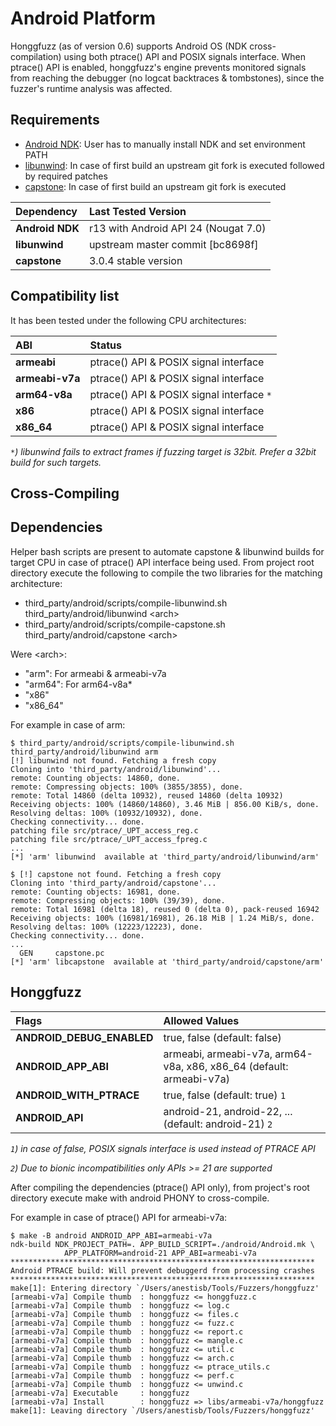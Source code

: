 # Android Platform #

Honggfuzz (as of version 0.6) supports Android OS (NDK cross-compilation) using both ptrace() API and POSIX signals interface. When ptrace() API is enabled, honggfuzz's engine prevents monitored signals from reaching the debugger (no logcat backtraces & tombstones), since the fuzzer's runtime analysis was affected.

## Requirements ##

  * [Android NDK](https://developer.android.com/ndk/index.html): User has to manually install NDK and set environment PATH
  * [libunwind](http://www.nongnu.org/libunwind/download.html): In case of first build an upstream git fork is executed followed by required patches
  * [capstone](http://www.capstone-engine.org/download.html): In case of first build an upstream git fork is executed

| **Dependency** | **Last Tested Version** |
|:-------|:-----------|
| **Android NDK** | r13 with Android API 24 (Nougat 7.0) |
| **libunwind** | upstream master commit [bc8698f] |
| **capstone** | 3.0.4 stable version |

## Compatibility list ##

It has been tested under the following CPU architectures:

| **ABI** | **Status** |
|:-------|:-----------|
| **armeabi** | ptrace() API & POSIX signal interface |
| **armeabi-v7a** | ptrace() API & POSIX signal interface |
| **arm64-v8a** | ptrace() API & POSIX signal interface `*`|
| **x86** | ptrace() API & POSIX signal interface |
| **x86_64** | ptrace() API & POSIX signal interface |

_`*`) libunwind fails to extract frames if fuzzing target is 32bit. Prefer a 32bit build for such targets._

## Cross-Compiling ##
## Dependencies ##

Helper bash scripts are present to automate capstone & libunwind builds for target CPU in case of ptrace() API interface being used. From project root directory execute the following to compile the two libraries for the matching architecture:

  * third_party/android/scripts/compile-libunwind.sh third_party/android/libunwind \<arch\>
  * third_party/android/scripts/compile-capstone.sh third_party/android/capstone \<arch\>

Were \<arch\>:

  * "arm": For armeabi & armeabi-v7a
  * "arm64": For arm64-v8a*
  * "x86"
  * "x86_64"

For example in case of arm:

```
$ third_party/android/scripts/compile-libunwind.sh third_party/android/libunwind arm
[!] libunwind not found. Fetching a fresh copy
Cloning into 'third_party/android/libunwind'...
remote: Counting objects: 14860, done.
remote: Compressing objects: 100% (3855/3855), done.
remote: Total 14860 (delta 10932), reused 14860 (delta 10932)
Receiving objects: 100% (14860/14860), 3.46 MiB | 856.00 KiB/s, done.
Resolving deltas: 100% (10932/10932), done.
Checking connectivity... done.
patching file src/ptrace/_UPT_access_reg.c
patching file src/ptrace/_UPT_access_fpreg.c
...
[*] 'arm' libunwind  available at 'third_party/android/libunwind/arm'
```
```
$ [!] capstone not found. Fetching a fresh copy
Cloning into 'third_party/android/capstone'...
remote: Counting objects: 16981, done.
remote: Compressing objects: 100% (39/39), done.
remote: Total 16981 (delta 18), reused 0 (delta 0), pack-reused 16942
Receiving objects: 100% (16981/16981), 26.18 MiB | 1.24 MiB/s, done.
Resolving deltas: 100% (12223/12223), done.
Checking connectivity... done.
...
  GEN     capstone.pc
[*] 'arm' libcapstone  available at 'third_party/android/capstone/arm'
```

## Honggfuzz ##

| **Flags** | **Allowed Values** |
|:-------|:-----------|
| **ANDROID_DEBUG_ENABLED** | true, false (default: false) |
| **ANDROID_APP_ABI** | armeabi, armeabi-v7a, arm64-v8a, x86, x86_64 (default: armeabi-v7a) |
| **ANDROID_WITH_PTRACE** | true, false (default: true) `1`|
| **ANDROID_API** | android-21, android-22, ... (default: android-21) `2` |

_`1`) in case of false, POSIX signals interface is used instead of PTRACE API_

_`2`) Due to bionic incompatibilities only APIs >= 21 are supported_

After compiling the dependencies (ptrace() API only), from project's root directory execute make with android PHONY to cross-compile.

For example in case of ptrace() API for armeabi-v7a:

```
$ make -B android ANDROID_APP_ABI=armeabi-v7a
ndk-build NDK_PROJECT_PATH=. APP_BUILD_SCRIPT=./android/Android.mk \
			APP_PLATFORM=android-21 APP_ABI=armeabi-v7a
********************************************************************
Android PTRACE build: Will prevent debuggerd from processing crashes
********************************************************************
make[1]: Entering directory `/Users/anestisb/Tools/Fuzzers/honggfuzz'
[armeabi-v7a] Compile thumb  : honggfuzz <= honggfuzz.c
[armeabi-v7a] Compile thumb  : honggfuzz <= log.c
[armeabi-v7a] Compile thumb  : honggfuzz <= files.c
[armeabi-v7a] Compile thumb  : honggfuzz <= fuzz.c
[armeabi-v7a] Compile thumb  : honggfuzz <= report.c
[armeabi-v7a] Compile thumb  : honggfuzz <= mangle.c
[armeabi-v7a] Compile thumb  : honggfuzz <= util.c
[armeabi-v7a] Compile thumb  : honggfuzz <= arch.c
[armeabi-v7a] Compile thumb  : honggfuzz <= ptrace_utils.c
[armeabi-v7a] Compile thumb  : honggfuzz <= perf.c
[armeabi-v7a] Compile thumb  : honggfuzz <= unwind.c
[armeabi-v7a] Executable     : honggfuzz
[armeabi-v7a] Install        : honggfuzz => libs/armeabi-v7a/honggfuzz
make[1]: Leaving directory `/Users/anestisb/Tools/Fuzzers/honggfuzz'
```
